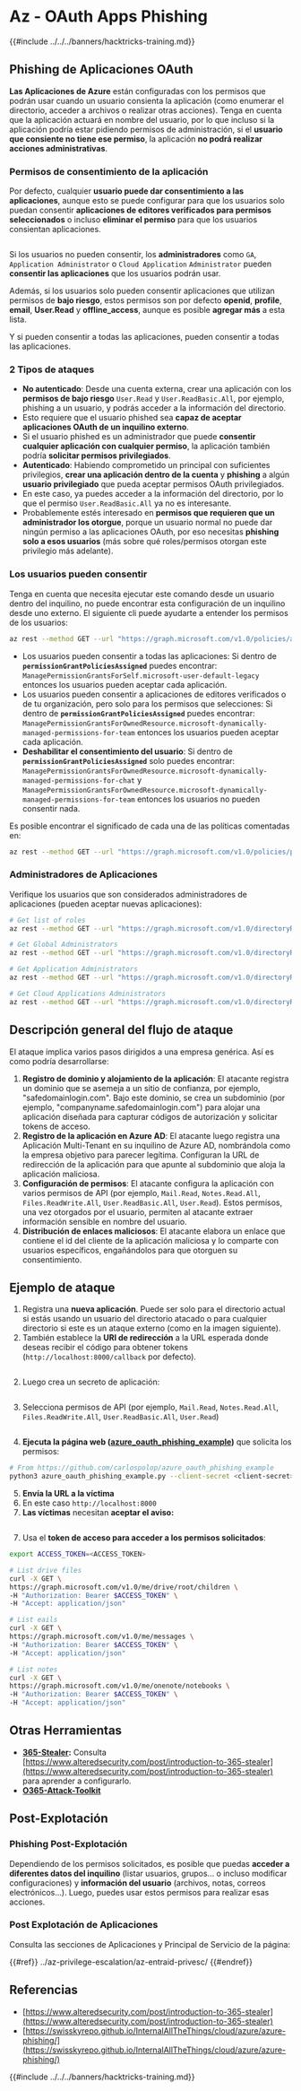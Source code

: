 # Az - OAuth Apps Phishing

{{#include ../../../banners/hacktricks-training.md}}

## Phishing de Aplicaciones OAuth

**Las Aplicaciones de Azure** están configuradas con los permisos que podrán usar cuando un usuario consienta la aplicación (como enumerar el directorio, acceder a archivos o realizar otras acciones). Tenga en cuenta que la aplicación actuará en nombre del usuario, por lo que incluso si la aplicación podría estar pidiendo permisos de administración, si el **usuario que consiente no tiene ese permiso**, la aplicación **no podrá realizar acciones administrativas**.

### Permisos de consentimiento de la aplicación

Por defecto, cualquier **usuario puede dar consentimiento a las aplicaciones**, aunque esto se puede configurar para que los usuarios solo puedan consentir **aplicaciones de editores verificados para permisos seleccionados** o incluso **eliminar el permiso** para que los usuarios consientan aplicaciones.

<figure><img src="../../../images/image.png" alt=""><figcaption></figcaption></figure>

Si los usuarios no pueden consentir, los **administradores** como `GA`, `Application Administrator` o `Cloud Application` `Administrator` pueden **consentir las aplicaciones** que los usuarios podrán usar.

Además, si los usuarios solo pueden consentir aplicaciones que utilizan permisos de **bajo riesgo**, estos permisos son por defecto **openid**, **profile**, **email**, **User.Read** y **offline_access**, aunque es posible **agregar más** a esta lista.

Y si pueden consentir a todas las aplicaciones, pueden consentir a todas las aplicaciones.

### 2 Tipos de ataques

- **No autenticado**: Desde una cuenta externa, crear una aplicación con los **permisos de bajo riesgo** `User.Read` y `User.ReadBasic.All`, por ejemplo, phishing a un usuario, y podrás acceder a la información del directorio.
- Esto requiere que el usuario phished sea **capaz de aceptar aplicaciones OAuth de un inquilino externo**.
- Si el usuario phished es un administrador que puede **consentir cualquier aplicación con cualquier permiso**, la aplicación también podría **solicitar permisos privilegiados**.
- **Autenticado**: Habiendo comprometido un principal con suficientes privilegios, **crear una aplicación dentro de la cuenta** y **phishing** a algún **usuario privilegiado** que pueda aceptar permisos OAuth privilegiados.
- En este caso, ya puedes acceder a la información del directorio, por lo que el permiso `User.ReadBasic.All` ya no es interesante.
- Probablemente estés interesado en **permisos que requieren que un administrador los otorgue**, porque un usuario normal no puede dar ningún permiso a las aplicaciones OAuth, por eso necesitas **phishing solo a esos usuarios** (más sobre qué roles/permisos otorgan este privilegio más adelante).

### Los usuarios pueden consentir

Tenga en cuenta que necesita ejecutar este comando desde un usuario dentro del inquilino, no puede encontrar esta configuración de un inquilino desde uno externo. El siguiente cli puede ayudarte a entender los permisos de los usuarios:
```bash
az rest --method GET --url "https://graph.microsoft.com/v1.0/policies/authorizationPolicy"
```
- Los usuarios pueden consentir a todas las aplicaciones: Si dentro de **`permissionGrantPoliciesAssigned`** puedes encontrar: `ManagePermissionGrantsForSelf.microsoft-user-default-legacy` entonces los usuarios pueden aceptar cada aplicación.
- Los usuarios pueden consentir a aplicaciones de editores verificados o de tu organización, pero solo para los permisos que selecciones: Si dentro de **`permissionGrantPoliciesAssigned`** puedes encontrar: `ManagePermissionGrantsForOwnedResource.microsoft-dynamically-managed-permissions-for-team` entonces los usuarios pueden aceptar cada aplicación.
- **Deshabilitar el consentimiento del usuario**: Si dentro de **`permissionGrantPoliciesAssigned`** solo puedes encontrar: `ManagePermissionGrantsForOwnedResource.microsoft-dynamically-managed-permissions-for-chat` y `ManagePermissionGrantsForOwnedResource.microsoft-dynamically-managed-permissions-for-team` entonces los usuarios no pueden consentir nada.

Es posible encontrar el significado de cada una de las políticas comentadas en:
```bash
az rest --method GET --url "https://graph.microsoft.com/v1.0/policies/permissionGrantPolicies"
```
### **Administradores de Aplicaciones**

Verifique los usuarios que son considerados administradores de aplicaciones (pueden aceptar nuevas aplicaciones):
```bash
# Get list of roles
az rest --method GET --url "https://graph.microsoft.com/v1.0/directoryRoles"

# Get Global Administrators
az rest --method GET --url "https://graph.microsoft.com/v1.0/directoryRoles/1b2256f9-46c1-4fc2-a125-5b2f51bb43b7/members"

# Get Application Administrators
az rest --method GET --url "https://graph.microsoft.com/v1.0/directoryRoles/1e92c3b7-2363-4826-93a6-7f7a5b53e7f9/members"

# Get Cloud Applications Administrators
az rest --method GET --url "https://graph.microsoft.com/v1.0/directoryRoles/0d601d27-7b9c-476f-8134-8e7cd6744f02/members"
```
## **Descripción general del flujo de ataque**

El ataque implica varios pasos dirigidos a una empresa genérica. Así es como podría desarrollarse:

1. **Registro de dominio y alojamiento de la aplicación**: El atacante registra un dominio que se asemeja a un sitio de confianza, por ejemplo, "safedomainlogin.com". Bajo este dominio, se crea un subdominio (por ejemplo, "companyname.safedomainlogin.com") para alojar una aplicación diseñada para capturar códigos de autorización y solicitar tokens de acceso.
2. **Registro de la aplicación en Azure AD**: El atacante luego registra una Aplicación Multi-Tenant en su inquilino de Azure AD, nombrándola como la empresa objetivo para parecer legítima. Configuran la URL de redirección de la aplicación para que apunte al subdominio que aloja la aplicación maliciosa.
3. **Configuración de permisos**: El atacante configura la aplicación con varios permisos de API (por ejemplo, `Mail.Read`, `Notes.Read.All`, `Files.ReadWrite.All`, `User.ReadBasic.All`, `User.Read`). Estos permisos, una vez otorgados por el usuario, permiten al atacante extraer información sensible en nombre del usuario.
4. **Distribución de enlaces maliciosos**: El atacante elabora un enlace que contiene el id del cliente de la aplicación maliciosa y lo comparte con usuarios específicos, engañándolos para que otorguen su consentimiento.

## Ejemplo de ataque

1. Registra una **nueva aplicación**. Puede ser solo para el directorio actual si estás usando un usuario del directorio atacado o para cualquier directorio si este es un ataque externo (como en la imagen siguiente).
1. También establece la **URI de redirección** a la URL esperada donde deseas recibir el código para obtener tokens (`http://localhost:8000/callback` por defecto).

<figure><img src="../../../images/image (1).png" alt=""><figcaption></figcaption></figure>

2. Luego crea un secreto de aplicación:

<figure><img src="../../../images/image (2).png" alt=""><figcaption></figcaption></figure>

3. Selecciona permisos de API (por ejemplo, `Mail.Read`, `Notes.Read.All`, `Files.ReadWrite.All`, `User.ReadBasic.All`, `User.Read`)

<figure><img src="../../../images/image (3).png" alt=""><figcaption></figcaption></figure>

4. **Ejecuta la página web (**[**azure_oauth_phishing_example**](https://github.com/carlospolop/azure_oauth_phishing_example)**)** que solicita los permisos:
```bash
# From https://github.com/carlospolop/azure_oauth_phishing_example
python3 azure_oauth_phishing_example.py --client-secret <client-secret> --client-id <client-id> --scopes "email,Files.ReadWrite.All,Mail.Read,Notes.Read.All,offline_access,openid,profile,User.Read"
```
5. **Envía la URL a la víctima**
1. En este caso `http://localhost:8000`
6. **Las víctimas** necesitan **aceptar el aviso:**

<figure><img src="../../../images/image (4).png" alt=""><figcaption></figcaption></figure>

7. Usa el **token de acceso para acceder a los permisos solicitados**:
```bash
export ACCESS_TOKEN=<ACCESS_TOKEN>

# List drive files
curl -X GET \
https://graph.microsoft.com/v1.0/me/drive/root/children \
-H "Authorization: Bearer $ACCESS_TOKEN" \
-H "Accept: application/json"

# List eails
curl -X GET \
https://graph.microsoft.com/v1.0/me/messages \
-H "Authorization: Bearer $ACCESS_TOKEN" \
-H "Accept: application/json"

# List notes
curl -X GET \
https://graph.microsoft.com/v1.0/me/onenote/notebooks \
-H "Authorization: Bearer $ACCESS_TOKEN" \
-H "Accept: application/json"
```
## Otras Herramientas

- [**365-Stealer**](https://github.com/AlteredSecurity/365-Stealer)**:** Consulta [https://www.alteredsecurity.com/post/introduction-to-365-stealer](https://www.alteredsecurity.com/post/introduction-to-365-stealer) para aprender a configurarlo.
- [**O365-Attack-Toolkit**](https://github.com/mdsecactivebreach/o365-attack-toolkit)

## Post-Explotación

### Phishing Post-Explotación

Dependiendo de los permisos solicitados, es posible que puedas **acceder a diferentes datos del inquilino** (listar usuarios, grupos... o incluso modificar configuraciones) y **información del usuario** (archivos, notas, correos electrónicos...). Luego, puedes usar estos permisos para realizar esas acciones.

### Post Explotación de Aplicaciones

Consulta las secciones de Aplicaciones y Principal de Servicio de la página:

{{#ref}}
../az-privilege-escalation/az-entraid-privesc/
{{#endref}}

## Referencias

- [https://www.alteredsecurity.com/post/introduction-to-365-stealer](https://www.alteredsecurity.com/post/introduction-to-365-stealer)
- [https://swisskyrepo.github.io/InternalAllTheThings/cloud/azure/azure-phishing/](https://swisskyrepo.github.io/InternalAllTheThings/cloud/azure/azure-phishing/)

{{#include ../../../banners/hacktricks-training.md}}
